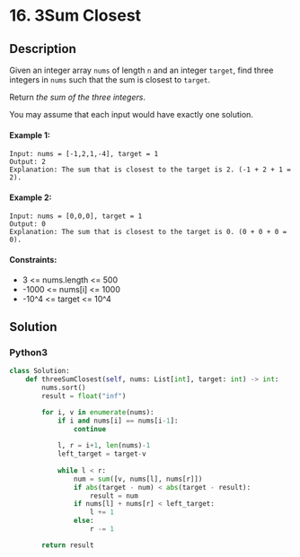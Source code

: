 # 16. 3Sum Closest


## Description
Given an integer array `nums` of length `n` and an integer `target`, find three integers in `nums` such that the sum is closest to `target`.

Return *the sum of the three integers*.

You may assume that each input would have exactly one solution.

#### Example 1:
```
Input: nums = [-1,2,1,-4], target = 1
Output: 2
Explanation: The sum that is closest to the target is 2. (-1 + 2 + 1 = 2).
```

#### Example 2:
```
Input: nums = [0,0,0], target = 1
Output: 0
Explanation: The sum that is closest to the target is 0. (0 + 0 + 0 = 0).
```

#### Constraints:
- 3 <= nums.length <= 500
- -1000 <= nums[i] <= 1000
- -10^4 <= target <= 10^4


## Solution

### Python3
```python
class Solution:
    def threeSumClosest(self, nums: List[int], target: int) -> int:
        nums.sort()
        result = float("inf")

        for i, v in enumerate(nums):
            if i and nums[i] == nums[i-1]:
                continue
            
            l, r = i+1, len(nums)-1
            left_target = target-v
 
            while l < r:
                num = sum([v, nums[l], nums[r]])
                if abs(target - num) < abs(target - result):
                    result = num
                if nums[l] + nums[r] < left_target:
                    l += 1
                else:
                    r -= 1

        return result
```
